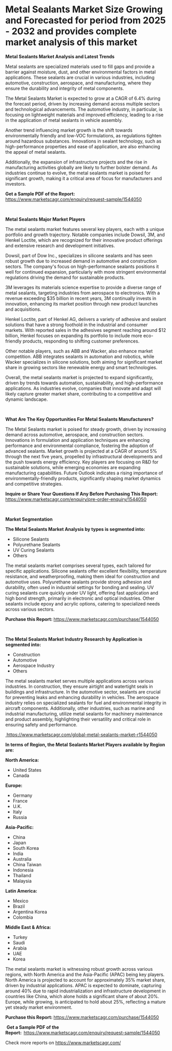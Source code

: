 <p><h1>Metal Sealants Market Size Growing and Forecasted for period from 2025 - 2032 and provides complete market analysis of this market</h1></p><p><strong>Metal Sealants Market Analysis and Latest Trends</strong></p>
<p><p>Metal sealants are specialized materials used to fill gaps and provide a barrier against moisture, dust, and other environmental factors in metal applications. These sealants are crucial in various industries, including automotive, construction, aerospace, and manufacturing, where they ensure the durability and integrity of metal components.</p><p>The Metal Sealants Market is expected to grow at a CAGR of 6.4% during the forecast period, driven by increasing demand across multiple sectors and technological advancements. The automotive industry, in particular, is focusing on lightweight materials and improved efficiency, leading to a rise in the application of metal sealants in vehicle assembly. </p><p>Another trend influencing market growth is the shift towards environmentally friendly and low-VOC formulations, as regulations tighten around hazardous substances. Innovations in sealant technology, such as high-performance properties and ease of application, are also enhancing the appeal of metal sealants. </p><p>Additionally, the expansion of infrastructure projects and the rise in manufacturing activities globally are likely to further bolster demand. As industries continue to evolve, the metal sealants market is poised for significant growth, making it a critical area of focus for manufacturers and investors.</p></p>
<p><strong>Get a Sample PDF of the Report:&nbsp;</strong> <a href="https://www.marketscagr.com/enquiry/request-sample/1544050?utm_campaign=2453&utm_medium=2&utm_source=Github&utm_content=ia&utm_term=31032025&utm_id=metal-sealants">https://www.marketscagr.com/enquiry/request-sample/1544050</a></p>
<p>&nbsp;</p>
<p><strong>Metal Sealants Major Market Players</strong></p>
<p><p>The metal sealants market features several key players, each with a unique portfolio and growth trajectory. Notable companies include Dowsil, 3M, and Henkel Loctite, which are recognized for their innovative product offerings and extensive research and development initiatives.</p><p>Dowsil, part of Dow Inc., specializes in silicone sealants and has seen robust growth due to increased demand in automotive and construction sectors. The company's focus on high-performance sealants positions it well for continued expansion, particularly with more stringent environmental regulations driving the demand for sustainable products.</p><p>3M leverages its materials science expertise to provide a diverse range of metal sealants, targeting industries from aerospace to electronics. With a revenue exceeding $35 billion in recent years, 3M continually invests in innovation, enhancing its market position through new product launches and acquisitions.</p><p>Henkel Loctite, part of Henkel AG, delivers a variety of adhesive and sealant solutions that have a strong foothold in the industrial and consumer markets. With reported sales in the adhesives segment reaching around $12 billion, Henkel focuses on expanding its portfolio to include more eco-friendly products, responding to shifting customer preferences.</p><p>Other notable players, such as ABB and Wacker, also enhance market competition. ABB integrates sealants in automation and robotics, while Wacker specializes in silicone solutions, both aiming for significant market share in growing sectors like renewable energy and smart technologies.</p><p>Overall, the metal sealants market is projected to expand significantly, driven by trends towards automation, sustainability, and high-performance applications. As industries evolve, companies that innovate and adapt will likely capture greater market share, contributing to a competitive and dynamic landscape.</p></p>
<p>&nbsp;</p>
<p><strong>What Are The Key Opportunities For Metal Sealants Manufacturers?</strong></p>
<p><p>The Metal Sealants market is poised for steady growth, driven by increasing demand across automotive, aerospace, and construction sectors. Innovations in formulation and application techniques are enhancing performance and environmental compliance, fostering the adoption of advanced sealants. Market growth is projected at a CAGR of around 5% through the next five years, propelled by infrastructural developments and the push towards energy efficiency. Key players are focusing on R&D for sustainable solutions, while emerging economies are expanding manufacturing capabilities. Future Outlook indicates a rising importance of environmentally-friendly products, significantly shaping market dynamics and competitive strategies.</p></p>
<p><strong>Inquire or Share Your Questions If Any Before Purchasing This Report:</strong> <a href="https://www.marketscagr.com/enquiry/pre-order-enquiry/1544050?utm_campaign=2453&utm_medium=2&utm_source=Github&utm_content=ia&utm_term=31032025&utm_id=metal-sealants">https://www.marketscagr.com/enquiry/pre-order-enquiry/1544050</a></p>
<p>&nbsp;</p>
<p><strong>Market Segmentation</strong></p>
<p><strong>The Metal Sealants Market Analysis by types is segmented into:</strong></p>
<p><ul><li>Silicone Sealants</li><li>Polyurethane Sealants</li><li>UV Curing Sealants</li><li>Others</li></ul></p>
<p><p>The metal sealants market comprises several types, each tailored for specific applications. Silicone sealants offer excellent flexibility, temperature resistance, and weatherproofing, making them ideal for construction and automotive uses. Polyurethane sealants provide strong adhesion and durability, often used in industrial settings for bonding and sealing. UV curing sealants cure quickly under UV light, offering fast application and high bond strength, primarily in electronic and optical industries. Other sealants include epoxy and acrylic options, catering to specialized needs across various sectors.</p></p>
<p><strong>Purchase this Report:&nbsp;</strong><a href="https://www.marketscagr.com/purchase/1544050?utm_campaign=2453&utm_medium=2&utm_source=Github&utm_content=ia&utm_term=31032025&utm_id=metal-sealants">https://www.marketscagr.com/purchase/1544050</a></p>
<p>&nbsp;</p>
<p><strong>The Metal Sealants Market Industry Research by Application is segmented into:</strong></p>
<p><ul><li>Construction</li><li>Automotive</li><li>Aerospace Industry</li><li>Others</li></ul></p>
<p><p>The metal sealants market serves multiple applications across various industries. In construction, they ensure airtight and watertight seals in buildings and infrastructure. In the automotive sector, sealants are crucial for preventing leaks and enhancing durability in vehicles. The aerospace industry relies on specialized sealants for fuel and environmental integrity in aircraft components. Additionally, other industries, such as marine and industrial manufacturing, utilize metal sealants for machinery maintenance and product assembly, highlighting their versatility and critical role in ensuring safety and performance.</p></p>
<p><a href="https://www.marketscagr.com/global-metal-sealants-market-r1544050?utm_campaign=2453&utm_medium=2&utm_source=Github&utm_content=ia&utm_term=31032025&utm_id=metal-sealants">&nbsp;https://www.marketscagr.com/global-metal-sealants-market-r1544050</a></p>
<p><strong>In terms of Region, the Metal Sealants Market Players available by Region are:</strong></p>
<p>
    <p> <strong> North America: </strong>
        <ul>
            <li>United States</li>
            <li>Canada</li>
        </ul>
        </p> 
    <p> <strong> Europe: </strong>
        <ul>
            <li>Germany</li>
            <li>France</li>
            <li>U.K.</li>
            <li>Italy</li>
            <li>Russia</li>
        </ul>
        </p> 
    <p> <strong> Asia-Pacific: </strong>
        <ul>
            <li>China</li>
            <li>Japan</li>
            <li>South Korea</li>
            <li>India</li>
            <li>Australia</li>
            <li>China Taiwan</li>
            <li>Indonesia</li>
            <li>Thailand</li>
            <li>Malaysia</li>
        </ul>
        </p> 
    <p> <strong> Latin America: </strong>
        <ul>
            <li>Mexico</li>
            <li>Brazil</li>
            <li>Argentina Korea</li>
            <li>Colombia</li>
        </ul>
        </p> 
    <p> <strong> Middle East & Africa: </strong>
        <ul>
            <li>Turkey</li>
            <li>Saudi</li>
            <li>Arabia</li>
            <li>UAE</li>
            <li>Korea</li>
        </ul>
    </p>
    </p>
<p><p>The metal sealants market is witnessing robust growth across various regions, with North America and the Asia-Pacific (APAC) being key players. North America is projected to account for approximately 35% market share, driven by industrial applications. APAC is expected to dominate, capturing around 40% due to rapid industrialization and infrastructure development in countries like China, which alone holds a significant share of about 20%. Europe, while growing, is anticipated to hold about 25%, reflecting a mature yet steady market environment.</p></p>
<p><strong>Purchase this Report: </strong><a href="https://www.marketscagr.com/purchase/1544050?utm_campaign=2453&utm_medium=2&utm_source=Github&utm_content=ia&utm_term=31032025&utm_id=metal-sealants">https://www.marketscagr.com/purchase/1544050</a></p>
<p>&nbsp;<strong>Get a Sample PDF of the Report:&nbsp;&nbsp;</strong><a href="https://www.marketscagr.com/enquiry/request-sample/1544050?utm_campaign=2453&utm_medium=2&utm_source=Github&utm_content=ia&utm_term=31032025&utm_id=metal-sealants">https://www.marketscagr.com/enquiry/request-sample/1544050</a></p>
<p><strong></strong></p>
<p>Check more reports on <a href="https://www.marketscagr.com/?utm_campaign=2453&utm_medium=2&utm_source=Github&utm_content=ia&utm_term=31032025&utm_id=metal-sealants">https://www.marketscagr.com/</a></p>